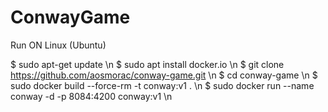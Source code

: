# ConwayGame

Run ON Linux (Ubuntu)

$ sudo apt-get update \n
$ sudo apt install docker.io \n
$ git clone https://github.com/aosmorac/conway-game.git \n
$ cd conway-game \n
$ sudo docker build --force-rm -t conway:v1 . \n
$ sudo docker run --name conway -d -p 8084:4200 conway:v1 \n
